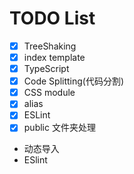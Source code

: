 # TODO List

- [x] TreeShaking
- [x] index template
- [x] TypeScript
- [x] Code Splitting(代码分割)
- [x] CSS module
- [x] alias
- [x] ESLint
- [x] public 文件夹处理
- 动态导入
- ESlint